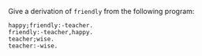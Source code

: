 Give a derivation of `friendly` from the following program:
```pProlog
happy;friendly:-teacher.
friendly:-teacher,happy.
teacher;wise.
teacher:-wise.
```
